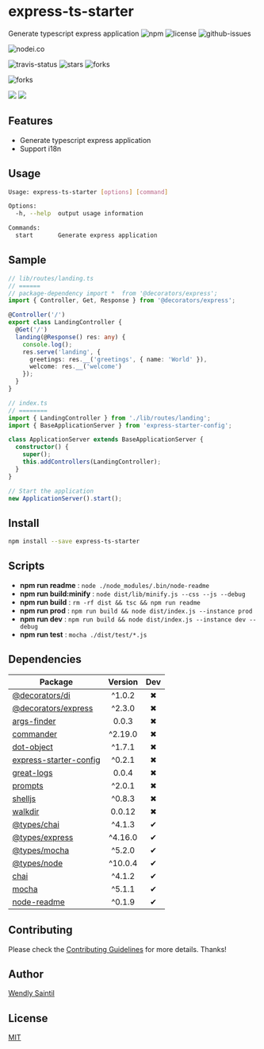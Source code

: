 <!-- prettier-ignore-start -->
# express-ts-starter

Generate typescript express application
![npm](https://img.shields.io/npm/v/express-ts-starter.svg) ![license](https://img.shields.io/npm/l/express-ts-starter.svg) ![github-issues](https://img.shields.io/github/issues/wspecs/express-ts-starter.svg)

![nodei.co](https://nodei.co/npm/express-ts-starter.png?downloads=true&downloadRank=true&stars=true)

![travis-status](https://img.shields.io/travis/wspecs/express-ts-starter.svg)
![stars](https://img.shields.io/github/stars/wspecs/express-ts-starter.svg)
![forks](https://img.shields.io/github/forks/wspecs/express-ts-starter.svg)

![forks](https://img.shields.io/github/forks/wspecs/express-ts-starter.svg)

![](https://david-dm.org/wspecs/express-ts-starter/status.svg)
![](https://david-dm.org/wspecs/express-ts-starter/dev-status.svg)

## Features

- Generate typescript express application
- Support i18n

## Usage
```bash
Usage: express-ts-starter [options] [command]

Options:
  -h, --help  output usage information

Commands:
  start       Generate express application
```

## Sample

```typescript
// lib/routes/landing.ts
// ======
// package-dependency import *  from '@decorators/express';
import { Controller, Get, Response } from '@decorators/express';

@Controller('/')
export class LandingController {
  @Get('/')
  landing(@Response() res: any) {
    console.log();
    res.serve('landing', {
      greetings: res.__('greetings', { name: 'World' }),
      welcome: res.__('welcome')
    });
  }
}

// index.ts 
// ========
import { LandingController } from './lib/routes/landing';
import { BaseApplicationServer } from 'express-starter-config';

class ApplicationServer extends BaseApplicationServer {
  constructor() {
    super();
    this.addControllers(LandingController);
  }
}

// Start the application
new ApplicationServer().start();
```

## Install

```bash
npm install --save express-ts-starter
```

## Scripts

 - **npm run readme** : `node ./node_modules/.bin/node-readme`
 - **npm run build:minify** : `node dist/lib/minify.js --css --js --debug`
 - **npm run build** : `rm -rf dist && tsc && npm run readme`
 - **npm run prod** : `npm run build && node dist/index.js --instance prod`
 - **npm run dev** : `npm run build && node dist/index.js --instance dev --debug`
 - **npm run test** : `mocha ./dist/test/*.js`

## Dependencies

Package | Version | Dev
--- |:---:|:---:
[@decorators/di](https://www.npmjs.com/package/@decorators/di) | ^1.0.2 | ✖
[@decorators/express](https://www.npmjs.com/package/@decorators/express) | ^2.3.0 | ✖
[args-finder](https://www.npmjs.com/package/args-finder) | 0.0.3 | ✖
[commander](https://www.npmjs.com/package/commander) | ^2.19.0 | ✖
[dot-object](https://www.npmjs.com/package/dot-object) | ^1.7.1 | ✖
[express-starter-config](https://www.npmjs.com/package/express-starter-config) | ^0.2.1 | ✖
[great-logs](https://www.npmjs.com/package/great-logs) | 0.0.4 | ✖
[prompts](https://www.npmjs.com/package/prompts) | ^2.0.1 | ✖
[shelljs](https://www.npmjs.com/package/shelljs) | ^0.8.3 | ✖
[walkdir](https://www.npmjs.com/package/walkdir) | 0.0.12 | ✖
[@types/chai](https://www.npmjs.com/package/@types/chai) | ^4.1.3 | ✔
[@types/express](https://www.npmjs.com/package/@types/express) | ^4.16.0 | ✔
[@types/mocha](https://www.npmjs.com/package/@types/mocha) | ^5.2.0 | ✔
[@types/node](https://www.npmjs.com/package/@types/node) | ^10.0.4 | ✔
[chai](https://www.npmjs.com/package/chai) | ^4.1.2 | ✔
[mocha](https://www.npmjs.com/package/mocha) | ^5.1.1 | ✔
[node-readme](https://www.npmjs.com/package/node-readme) | ^0.1.9 | ✔


## Contributing

Please check the [Contributing Guidelines](contributing.md) for more details. Thanks!

## Author

[Wendly Saintil](https://twitter.com/wendlysaintil)

## License

[MIT](LICENSE)
<!-- prettier-ignore-end -->
